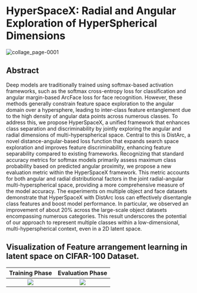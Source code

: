 # HyperSpaceX: Radial and Angular Exploration of HyperSpherical Dimensions
![collage_page-0001](https://github.com/MuskanDosi12/HyperSpaceX/blob/main/HyperSpaceXFrameworkVisualAbstract.jpg)
## Abstract
Deep models are traditionally trained using softmax-based activation frameworks, such as the softmax cross-entropy loss for classification and angular margin-based ArcFace loss for face recognition. However, these methods generally constrain feature space exploration to the angular domain over a hypersphere, leading to inter-class feature entanglement due to the high density of angular data points across numerous classes. To address this, we propose HyperSpaceX, a unified framework that enhances class separation and discriminability by jointly exploring the angular and radial dimensions of multi-hyperspherical space. Central to this is DistArc, a novel distance-angular-based loss function that expands search space exploration and improves feature discriminability, enhancing feature separability compared to existing frameworks. Recognizing that standard accuracy metrics for softmax models primarily assess maximum class probability based on predicted angular proximity, we propose a new evaluation metric within the HyperSpaceX framework. This metric accounts for both angular and radial distributional factors in the joint radial-angular multi-hyperspherical space, providing a more comprehensive measure of the model accuracy. The experiments on multiple object and face datasets demonstrate that HyperSpaceX with DistArc loss can effectively disentangle class features and boost model performance. In particular, we observed an improvement of about 20% across the large-scale object datasets encompassing numerous categories. This result underscores the potential of our approach to represent multiple classes within a low-dimensional, multi-hyperspherical context, even in a 2D latent space.

## Visualization of Feature arrangement learning in latent space on CIFAR-100 Dataset.

Training Phase             |  Evaluation Phase
:-------------------------:|:-------------------------:
![](https://github.com/MuskanDosi12/HyperSpaceX/blob/main/HyperSpaceXFrameworkVisualAbstract.jpg) |  ![](https://github.com/MuskanDosi12/HyperSpaceX/blob/main/HyperSpaceXFrameworkVisualAbstract.jpg)
